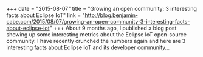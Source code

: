 +++
date = "2015-08-07"
title = "Growing an open community: 3 interesting facts about Eclipse IoT"
link = "http://blog.benjamin-cabe.com/2015/08/07/growing-an-open-community-3-interesting-facts-about-eclipse-iot"
+++
About 9 months ago, I published a blog post showing up some interesting metrics about the Eclipse IoT open-source community.
I have recently crunched the numbers again and here are 3 interesting facts about Eclipse IoT and its developer community…